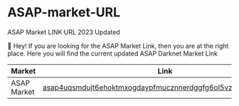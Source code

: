 # ASAP-market-URL
ASAP Market LINK URL 2023 Updated

👋 Hey! If you are looking for the ASAP Market Link, then you are at the right place. Here you will find the current updated ASAP Darknet Market Link

|Market|Link|
|----|----|
|ASAP Market|[asap4uqsmdujt6ehoktmxogdaypfmucznnerdggfg6ol5vzrtwod6oid.onion](http://asap4uqsmdujt6ehoktmxogdaypfmucznnerdggfg6ol5vzrtwod6oid.onion)

